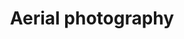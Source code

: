---
title: Aerial photography
description: The world through the eye of a flying camera offers new perspectives and exciting insights.
menus: "main"
resources:
  - src: brighton-palace-pier-aerial.jpg
    title: The famous attractions on Brighton's Palace Pier as seen from above, looking like a box of toys or candies. Set against the green seawater in the English Channel, the bright colors of the attractions pop out on the wooden platform.
  - src: brighton-westpier-aerial.jpg
    title: The steel skeleton and wooden fragments of the former West Pier in Brighton as seen from above, braving the powerful seas. The relics are a reminder of the once-proud pier that burned down.
  - src: zurich-oldtown-aerial.jpg
    title: The city center of Zurich, on both banks of the Limmat river which just sprang from Lake Zurich, with its church towers and guild buildings, connected by bridges spanning the Limmat.
  - src: castle-altburg-ruins.jpg
    title: The ruins of the former castle "Altburg" in Regensdorf, Switzerland are the last few reminders of a once-great noble family.
  - src: churfisten-mountains.jpg
    title: The Churfürsten mountain range stands tall at Walensee. It's rugged, steep rock walls reaching for the sky as the sun sets.
  - src: hoengger-wehr-zurich.jpg
    title: The weir controlling the intake for the hydroelectric powerplant and marking the beginning of the Werdinsel island in the Limmat river.
  - src: industrial-building-and-roads.jpg
    title: The Heizenholz incineration plant amidst the road bridges of the highways encircling Zurich.
  - src: walensee-sunset.jpg
    title: A panoramic view of the steep cliffs siding Walensee as the sun sets.
---